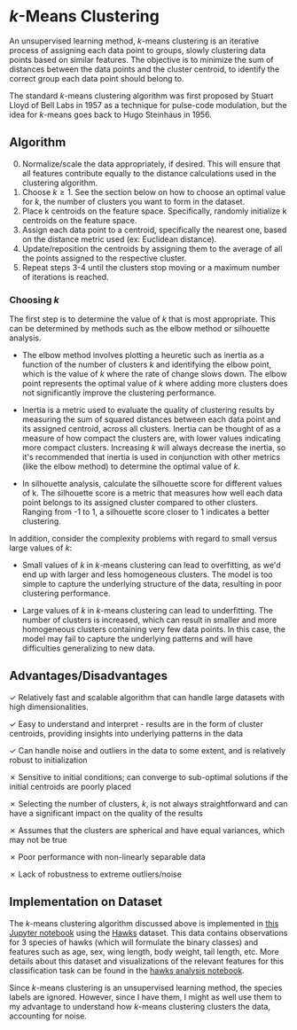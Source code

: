 # *k*-Means Clustering

An unsupervised learning method, *k*-means clustering is an iterative process of assigning each data point to groups, slowly clustering data points based on similar features. The objective is to minimize the sum of distances between the data points and the cluster centroid, to identify the correct group each data point should belong to.

The standard *k*-means clustering algorithm was first proposed by Stuart Lloyd of Bell Labs in 1957 as a technique for pulse-code modulation, but the idea for *k*-means goes back to Hugo Steinhaus in 1956. 

## Algorithm

0. Normalize/scale the data appropriately, if desired. This will ensure that all features contribute equally to the distance calculations used in the clustering algorithm.
1. Choose $k \ge 1$. See the section below on how to choose an optimal value for *k*, the number of clusters you want to form in the dataset.
2. Place k centroids on the feature space. Specifically, randomly initialize k centroids on the feature space.
3. Assign each data point to a centroid, specifically the nearest one, based on the distance metric used (ex: Euclidean distance).
4. Update/reposition the centroids by assigning them to the average of all the points assigned to the respective cluster. 
5. Repeat steps 3-4 until the clusters stop moving or a maximum number of iterations is reached.

### Choosing *k*

The first step is to determine the value of *k* that is most appropriate. This can be determined by methods such as the elbow method or silhouette analysis.

* The elbow method involves plotting a heuretic such as inertia as a function of the number of clusters *k* and identifying the elbow point, which is the value of *k* where the rate of change slows down. The elbow point represents the optimal value of *k* where adding more clusters does not significantly improve the clustering performance.

* Inertia is a metric used to evaluate the quality of clustering results by measuring the sum of squared distances between each data point and its assigned centroid, across all clusters. Inertia can be thought of as a measure of how compact the clusters are, with lower values indicating more compact clusters. Increasing *k* will always decrease the inertia, so it's recommended that inertia is used in conjunction with other metrics (like the elbow method) to determine the optimal value of *k*.

* In silhouette analysis, calculate the silhouette score for different values of k. The silhouette score is a metric that measures how well each data point belongs to its assigned cluster compared to other clusters. Ranging from -1 to 1, a silhouette score closer to 1 indicates a better clustering.

In addition, consider the complexity problems with regard to small versus large values of *k*:

* Small values of *k* in *k*-means clustering can lead to overfitting, as we'd end up with larger and less homogeneous clusters. The model is too simple to capture the underlying structure of the data, resulting in poor clustering performance.

* Large values of *k* in *k*-means clustering can lead to underfitting. The number of clusters is increased, which can result in smaller and more homogeneous clusters containing very few data points. In this case, the model may fail to capture the underlying patterns and will have difficulties generalizing to new data.


## Advantages/Disadvantages
✓ Relatively fast and scalable algorithm that can handle large datasets with high dimensionalities.

✓ Easy to understand and interpret - results are in the form of cluster centroids, providing insights into underlying patterns in the data

✓ Can handle noise and outliers in the data to some extent, and is relatively robust to initialization

✗ Sensitive to initial conditions; can converge to sub-optimal solutions if the initial centroids are poorly placed

✗ Selecting the number of clusters, *k*, is not always straightforward and can have a significant impact on the quality of the results

✗ Assumes that the clusters are spherical and have equal variances, which may not be true

✗ Poor performance with non-linearly separable data

✗ Lack of robustness to extreme outliers/noise

## Implementation on Dataset

The *k*-means clustering algorithm discussed above is implemented in [this Jupyter notebook](https://github.com/kary5678/INDE-577/blob/main/unsupervised-learning/k-means_clustering/k-means_clustering.ipynb) using the [Hawks](https://github.com/kary5678/INDE-577/blob/main/Data/hawks.csv) dataset. This data contains observations for 3 species of hawks (which will formulate the binary classes) and features such as age, sex, wing length, body weight, tail length, etc. More details about this dataset and visualizations of the relevant features for this classification task can be found in the [hawks analysis notebook](https://github.com/kary5678/INDE-577/blob/main/Data/hawks_analysis.ipynb).

Since *k*-means clustering is an unsupervised learning method, the species labels are ignored. However, since I have them, I might as well use them to my advantage to understand how *k*-means clustering clusters the data, accounting for noise.
